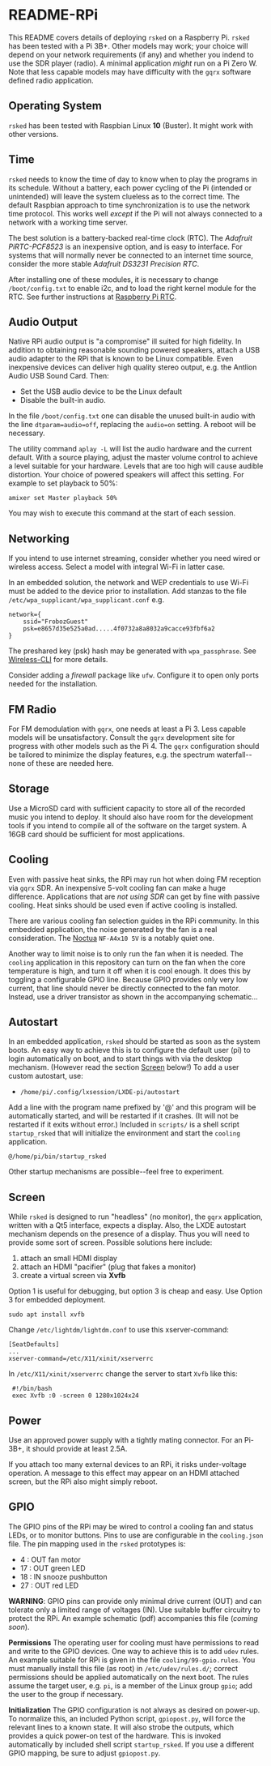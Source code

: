 # README-RPi

This README covers details of deploying `rsked` on a Raspberry Pi.
`rsked` has been tested with a Pi 3B+. Other models may work; your
choice will depend on your network requirements (if any) and whether
you indend to use the SDR player (radio). A minimal application 
*might* run on a Pi Zero W. Note that less capable models may have
difficulty with the `gqrx` software defined radio application.

## Operating System

`rsked` has been tested with Raspbian Linux **10** (Buster). It might
work with other versions. 


## Time

`rsked` needs to know the time of day to know when to play the
programs in its schedule.  Without a battery, each power cycling of
the Pi (intended or unintended) will leave the system clueless as to
the correct time.  The default Raspbian approach to time
synchronization is to use  the network time protocol. This works well
*except* if the Pi will not always connected to a network with a working
time server.

The best solution is a battery-backed real-time clock (RTC).
The *Adafruit PiRTC-PCF8523* is an inexpensive option, and is easy to
interface.  For systems that will normally never be connected to an
internet time source, consider the more stable 
*Adafruit DS3231 Precision RTC*.

After installing one of these modules, it is necessary to change
`/boot/config.txt` to enable i2c, and to load the right kernel module
for the RTC.  See further instructions at
[Raspberry Pi RTC](https://pimylifeup.com/raspberry-pi-rtc/).


## Audio Output

Native RPi audio output is "a compromise" ill suited for high
fidelity.  In addition to obtaining reasonable sounding powered
speakers, attach a USB audio adapter to the RPi that is known to be Linux
compatible. Even inexpensive devices can deliver high quality stereo
output,  e.g. the Antlion Audio USB Sound Card. Then:

- Set the USB audio device to be the Linux default
- Disable the built-in audio.

In the file `/boot/config.txt` one can disable the unused built-in
audio with the line `dtparam=audio=off`, replacing the `audio=on`
setting. A reboot will be necessary.

The utility command `aplay -L` will list the audio hardware and the
current default. With a source playing, adjust the master volume
control to achieve a level suitable for your hardware. Levels that are
too high will cause audible distortion. Your choice of powered speakers will
affect this setting. For example to set playback to 50%:

```
amixer set Master playback 50%
```

You may wish to execute this command at the start of each session.

## Networking

If you intend to use internet streaming, consider whether you
need wired or wireless access. Select a model with integral Wi-Fi
in latter case.

In an embedded solution, the network and WEP credentials to use
Wi-Fi must be added to the device prior to installation. Add
stanzas to the file `/etc/wpa_supplicant/wpa_supplicant.conf`
e.g. 

```
network={
	ssid="FrobozGuest"
	psk=e8657d35e525a0ad.....4f0732a8a8032a9cacce93fbf6a2
}
```

The preshared key (psk) hash may be generated with `wpa_passphrase`. See
[Wireless-CLI](https://www.raspberrypi.org/documentation/configuration/wireless/wireless-cli.md)
for more details.

Consider adding a *firewall* package like `ufw`. Configure it to
open only ports needed for the installation.

## FM Radio

For FM demodulation with `gqrx`, one needs at least a Pi 3.  Less
capable models will be unsatisfactory.  Consult the `gqrx` development
site for progress with other models such as the Pi 4.  The `gqrx`
configuration should be tailored to minimize the display features,
e.g. the spectrum waterfall--none of these are needed here.


## Storage

Use a MicroSD card with sufficient capacity to store all of the
recorded music you intend to deploy.   It should also have
room for the development tools if you intend to compile all of the
software on the target system.
A 16GB card should be sufficient for most applications.


## Cooling

Even with passive heat sinks, the RPi may run hot when doing FM
reception via `gqrx` SDR.  An inexpensive 5-volt cooling fan can make
a huge difference.  Applications that are *not using SDR* can get by
fine with passive cooling.  Heat sinks should be used even if active
cooling is installed.

There are various cooling fan selection guides
in the RPi community. In this embedded application, the noise
generated by the fan is a real consideration.  The
[Noctua](https://noctua.at/en/products/fan/nf-a4x10-5v)
`NF-A4x10 5V` is a notably quiet one.

Another way to limit noise is to only run the fan when it is needed.
The `cooling` application in this repository can turn on the fan when 
the core temperature is high, and turn it off when it is cool enough.
It does this by toggling a configurable GPIO line.
Because GPIO provides only very low current, that line should never be directly
connected to the fan motor. Instead, use a driver transistor
as shown in the accompanying schematic...


## Autostart

In an embedded application, `rsked` should be started as soon as the
system boots.  An easy way to achieve this is to configure the default
user (pi) to login automatically on boot, and to start things with via
the desktop mechanism. (However read the section [Screen](#Screen) below!)
To add a user custom autostart, use:

-  `/home/pi/.config/lxsession/LXDE-pi/autostart`

Add a line with the program name prefixed by '@' and this program will
be automatically started, and will be restarted if it crashes. (It
will not be restarted if it exits without error.)  Included in
`scripts/` is a shell script `startup_rsked` that will initialize the
environment and start the `cooling` application.

```
@/home/pi/bin/startup_rsked
```

Other startup mechanisms are possible--feel free to experiment.

## Screen

While `rsked` is designed to run "headless" (no monitor), the `gqrx`
application, written with a Qt5 interface, expects a display. 
Also, the LXDE autostart mechanism depends on the presence of a display.
Thus you will need to provide some sort of screen.
Possible solutions here include:

1. attach an small HDMI display
2. attach an HDMI "pacifier" (plug that fakes a monitor)
3. create a virtual screen via **Xvfb**

Option 1 is useful for debugging, but option 3 is cheap and easy.
Use Option 3 for embedded deployment.

```
sudo apt install xvfb
```

Change `/etc/lightdm/lightdm.conf` to use this xserver-command:
```
[SeatDefaults]
...
xserver-command=/etc/X11/xinit/xserverrc
```

In `/etc/X11/xinit/xserverrc` change the server to start
`Xvfb` like this:


```
 #!/bin/bash
 exec Xvfb :0 -screen 0 1280x1024x24
```


## Power

Use an approved power supply with a tightly mating connector.
For an Pi-3B+, it should provide at least 2.5A.

If you attach too many external devices to an RPi, it risks under-voltage
operation.  A message to this effect may appear on an HDMI attached screen,
but the RPi also might simply reboot.


## GPIO

The GPIO pins of the RPi may be wired to control a cooling fan
and status LEDs, or to monitor buttons.
Pins to use are configurable in the `cooling.json` file.
The pin mapping used in the `rsked` prototypes is:

- 4 : OUT fan motor 
- 17 : OUT green LED
- 18 : IN snooze pushbutton
- 27 : OUT red LED

**WARNING**: GPIO pins can provide only minimal drive current (OUT) and can
tolerate only a limited range of voltages (IN). Use suitable buffer
circuitry to protect the RPi. An example schematic (pdf) accompanies
this file (*coming soon*).

**Permissions** The operating user for cooling must have permissions
to read and write to the GPIO devices. One way to achieve this is to
add `udev` rules.  An example suitable for RPi is given in the file
`cooling/99-gpio.rules`.  You must manually install this file (as root)
in `/etc/udev/rules.d/`; correct permissions should be applied
automatically on the next boot. The rules assume the target user, e.g.
`pi`, is a member of the Linux group `gpio`; add the user to the
group if necessary.

**Initialization** The GPIO configuration is not always as desired on
power-up.  To normalize this, an included Python script,
`gpiopost.py`, will force the relevant lines to a known state. It will
also strobe the outputs, which provides a quick power-on test of the
hardware. This is invoked automatically by included shell script
`startup_rsked`.  If you use a different GPIO mapping, be sure to
adjust `gpiopost.py`.
